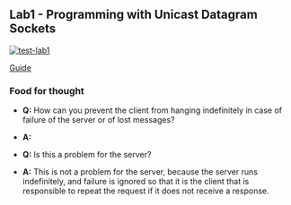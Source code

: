 ## Lab1 - Programming with Unicast Datagram Sockets

[![test-lab1](https://github.com/dmfrodrigues/feup-sdis-tp/actions/workflows/test-lab1.yml/badge.svg)](https://github.com/dmfrodrigues/feup-sdis-tp/actions/workflows/test-lab1.yml)

[Guide](https://web.fe.up.pt/~pfs/aulas/sd2021/labs/l01/udp_l01.html)

### Food for thought

- **Q:** How can you prevent the client from hanging indefinitely in case of failure of the server or of lost messages?
- **A:** 

- **Q:** Is this a problem for the server?
- **A:** This is not a problem for the server, because the server runs indefinitely, and failure is ignored so that it is the client that is responsible to repeat the request if it does not receive a response.
